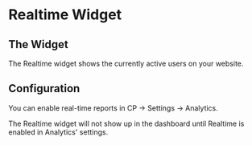 # Realtime Widget

## The Widget

The Realtime widget shows the currently active users on your website.

## Configuration

You can enable real-time reports in CP → Settings → Analytics.

The Realtime widget will not show up in the dashboard until Realtime is enabled in Analytics' settings.
